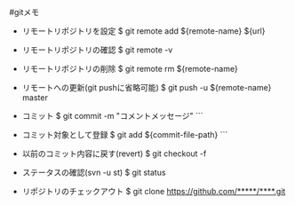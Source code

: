 #gitメモ

- リモートリポジトリを設定
    $ git remote add ${remote-name} ${url}

- リモートリポジトリの確認
    $ git remote -v 

- リモートリポジトリの削除
    $ git remote rm ${remote-name}

- リモートへの更新(git pushに省略可能)
    $ git push -u ${remote-name} master

- コミット
    $ git commit -m "コメントメッセージ" ```

- コミット対象として登録
    $ git add ${commit-file-path} ```

- 以前のコミット内容に戻す(revert)
    $ git checkout -f

- ステータスの確認(svn -u st)
    $ git status

- リポジトリのチェックアウト
    $ git clone https://github.com/*****/****.git

